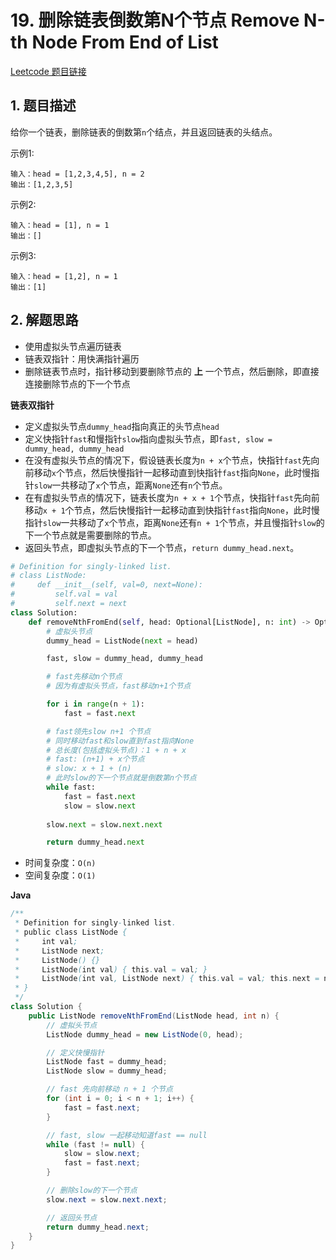 # 19. 删除链表倒数第N个节点 Remove N-th Node From End of List
[Leetcode 题目链接](https://leetcode.com/problems/remove-nth-node-from-end-of-list/description/)

## 1. 题目描述
给你一个链表，删除链表的倒数第`n`个结点，并且返回链表的头结点。

示例1:
```
输入：head = [1,2,3,4,5], n = 2
输出：[1,2,3,5]
```

示例2:
```
输入：head = [1], n = 1
输出：[]
```

示例3:
```
输入：head = [1,2], n = 1
输出：[1]
```

## 2. 解题思路
* 使用虚拟头节点遍历链表
* 链表双指针：用快满指针遍历
* 删除链表节点时，指针移动到要删除节点的 **上** 一个节点，然后删除，即直接连接删除节点的下一个节点

**链表双指针**
* 定义虚拟头节点`dummy_head`指向真正的头节点`head`
* 定义快指针`fast`和慢指针`slow`指向虚拟头节点，即`fast, slow = dummy_head, dummy_head`
* 在没有虚拟头节点的情况下，假设链表长度为`n + x`个节点，快指针`fast`先向前移动`x`个节点，然后快慢指针一起移动直到快指针`fast`指向`None`，此时慢指针`slow`一共移动了`x`个节点，距离`None`还有`n`个节点。
* 在有虚拟头节点的情况下，链表长度为`n + x + 1`个节点，快指针`fast`先向前移动`x + 1`个节点，然后快慢指针一起移动直到快指针`fast`指向`None`，此时慢指针`slow`一共移动了`x`个节点，距离`None`还有`n + 1`个节点，并且慢指针`slow`的下一个节点就是需要删除的节点。
* 返回头节点，即虚拟头节点的下一个节点，`return dummy_head.next`。

```Python
# Definition for singly-linked list.
# class ListNode:
#     def __init__(self, val=0, next=None):
#         self.val = val
#         self.next = next
class Solution:
    def removeNthFromEnd(self, head: Optional[ListNode], n: int) -> Optional[ListNode]:
        # 虚拟头节点
        dummy_head = ListNode(next = head)

        fast, slow = dummy_head, dummy_head

        # fast先移动n个节点
        # 因为有虚拟头节点，fast移动n+1个节点

        for i in range(n + 1):
            fast = fast.next

        # fast领先slow n+1 个节点
        # 同时移动fast和slow直到fast指向None
        # 总长度(包括虚拟头节点)：1 + n + x
        # fast: (n+1) + x个节点
        # slow: x + 1 + (n)
        # 此时slow的下一个节点就是倒数第n个节点
        while fast:
            fast = fast.next
            slow = slow.next
        
        slow.next = slow.next.next

        return dummy_head.next
```

* 时间复杂度：`O(n)`
* 空间复杂度：`O(1)`

**Java**
```Java
/**
 * Definition for singly-linked list.
 * public class ListNode {
 *     int val;
 *     ListNode next;
 *     ListNode() {}
 *     ListNode(int val) { this.val = val; }
 *     ListNode(int val, ListNode next) { this.val = val; this.next = next; }
 * }
 */
class Solution {
    public ListNode removeNthFromEnd(ListNode head, int n) {
        // 虚拟头节点
        ListNode dummy_head = new ListNode(0, head);

        // 定义快慢指针
        ListNode fast = dummy_head;
        ListNode slow = dummy_head;

        // fast 先向前移动 n + 1 个节点
        for (int i = 0; i < n + 1; i++) {
            fast = fast.next;
        }

        // fast, slow 一起移动知道fast == null
        while (fast != null) {
            slow = slow.next;
            fast = fast.next;
        }

        // 删除slow的下一个节点
        slow.next = slow.next.next;

        // 返回头节点
        return dummy_head.next;
    }
}
```
